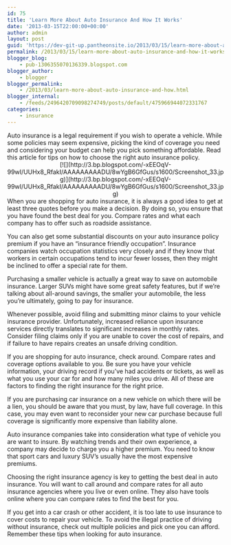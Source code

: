 ```yaml
---
id: 75
title: 'Learn More About Auto Insurance And How It Works'
date: '2013-03-15T22:00:00+00:00'
author: admin
layout: post
guid: 'https://dev-git-up.pantheonsite.io/2013/03/15/learn-more-about-auto-insurance-and-how-it-works/'
permalink: /2013/03/15/learn-more-about-auto-insurance-and-how-it-works/
blogger_blog:
    - pub-1306355070136339.blogspot.com
blogger_author:
    - blogger
blogger_permalink:
    - /2013/03/learn-more-about-auto-insurance-and-how.html
blogger_internal:
    - /feeds/2496420709098274749/posts/default/475966944072331767
categories:
    - insurance
---
```


<div dir="ltr" style="text-align: left;">Auto insurance is a legal requirement if you wish to operate a vehicle. While some policies may seem expensive, picking the kind of coverage you need and considering your budget can help you pick something affordable. Read this article for tips on how to choose the right auto insurance policy. <div style="clear: both; text-align: center;">[![](http://3.bp.blogspot.com/-xEEOqV-99wI/UUHx8_RfakI/AAAAAAAAADU/8wYgB6GfGus/s1600/Screenshot_33.jpg)](http://3.bp.blogspot.com/-xEEOqV-99wI/UUHx8_RfakI/AAAAAAAAADU/8wYgB6GfGus/s1600/Screenshot_33.jpg)</div>When you are shopping for auto insurance, it is always a good idea to get at least three quotes before you make a decision. By doing so, you ensure that you have found the best deal for you. Compare rates and what each company has to offer such as roadside assistance.

You can also get some substantial discounts on your auto insurance policy premium if you have an “insurance friendly occupation”. Insurance companies watch occupation statistics very closely and if they know that workers in certain occupations tend to incur fewer losses, then they might be inclined to offer a special rate for them.

Purchasing a smaller vehicle is actually a great way to save on automobile insurance. Larger SUVs might have some great safety features, but if we’re talking about all-around savings, the smaller your automobile, the less you’re ultimately, going to pay for insurance.

Whenever possible, avoid filing and submitting minor claims to your vehicle insurance provider. Unfortunately, increased reliance upon insurance services directly translates to significant increases in monthly rates. Consider filing claims only if you are unable to cover the cost of repairs, and if failure to have repairs creates an unsafe driving condition.

If you are shopping for auto insurance, check around. Compare rates and coverage options available to you. Be sure you have your vehicle information, your driving record if you’ve had accidents or tickets, as well as what you use your car for and how many miles you drive. All of these are factors to finding the right insurance for the right price.

If you are purchasing car insurance on a new vehicle on which there will be a lien, you should be aware that you must, by law, have full coverage. In this case, you may even want to reconsider your new car purchase because full coverage is significantly more expensive than liability alone.

Auto insurance companies take into consideration what type of vehicle you are want to insure. By watching trends and their own experience, a company may decide to charge you a higher premium. You need to know that sport cars and luxury SUV’s usually have the most expensive premiums.

Choosing the right insurance agency is key to getting the best deal in auto insurance. You will want to call around and compare rates for all auto insurance agencies where you live or even online. They also have tools online where you can compare rates to find the best for you.

If you get into a car crash or other accident, it is too late to use insurance to cover costs to repair your vehicle. To avoid the illegal practice of driving without insurance, check out multiple policies and pick one you can afford. Remember these tips when looking for auto insurance.

</div>